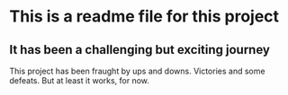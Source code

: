 # This is a readme file for this project

## It has been a challenging but exciting journey

This project has been fraught by ups and downs. Victories and some defeats. But at least it works, for now.